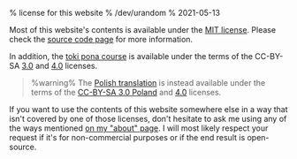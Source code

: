 % license for this website
% /dev/urandom
% 2021-05-13

Most of this website's contents is available under the [MIT
license](https://opensource.org/licenses/MIT). Please check the [source code
page](https://gitlab.com/dev_urandom/simple-site) for more information.

In addition, the [toki pona course](tokipona/) is available
under the terms of the CC-BY-SA
[3.0](https://creativecommons.org/licenses/by-sa/3.0/) and
[4.0](https://creativecommons.org/licenses/by-sa/4.0/) licenses.

> %warning%
> The [Polish translation](tokipona/pl_index.html) is instead available under the terms of the [CC-BY-SA
> 3.0 Poland](https://creativecommons.org/licenses/by-sa/3.0/pl/) and
> [4.0](https://creativecommons.org/licenses/by-sa/4.0/) licenses.

If you want to use the contents of this website somewhere else in a way that
isn't covered by one of those licenses, don't hesitate
to ask me using any of the ways mentioned [on my "about"
page](about_me.html#contacts). I will most likely respect your request if it's
for non-commercial purposes or if the end result is open-source.
